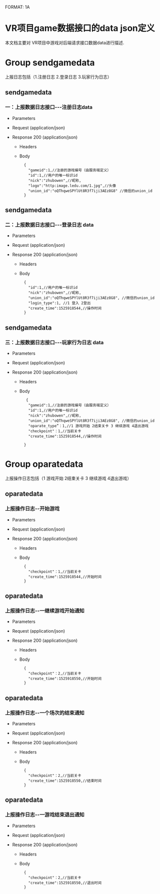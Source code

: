 FORMAT: 1A

# VR项目game数据接口的data json定义
本文档主要对 VR项目中游戏对后端请求接口数据data进行描述.


# Group sendgamedata
上报日志包括（1.注册日志 2.登录日志 3.玩家行为日志）	
## sendgamedata 

### 一：上报数据日志接口---注册日志data
   
+ Parameters
	
+ Request (application/json)
  
+ Response 200 (application/json)

    + Headers
	
    + Body

            {
              "gameid":1,//注册的游戏编号（由服务端定义）
			  "id":1,//用户的唯一标识id
			  "nick":"zhubowen",//昵称,
			  "logo":"http:image.ledu.com/1.jpg",//头像
			  "union_id":"oQThqweSPYlUt8R3f7iji3AEz8G8" //微信的union_id
            }
			
## sendgamedata 

### 二：上报数据日志接口---登录日志 data
   
+ Parameters
	
+ Request (application/json)
  
+ Response 200 (application/json)

    + Headers
	
    + Body

            {
			  "id":1,//用户的唯一标识id
			  "nick":"zhubowen",//昵称,
			  "union_id":"oQThqweSPYlUt8R3f7iji3AEz8G8", //微信的union_id
			  "login_type":1, //1 登入 2登出
			  "create_time":1525918544,//操作时间
            }

## sendgamedata 

### 三：上报数据日志接口---玩家行为日志 data
   
+ Parameters
	
+ Request (application/json)
  
+ Response 200 (application/json)

    + Headers
	
    + Body

             {
              "gameid":1,//注册的游戏编号（由服务端定义）
			  "id":1,//用户的唯一标识id
			  "nick":"zhubowen",//昵称,
			  "union_id":"oQThqweSPYlUt8R3f7iji3AEz8G8", //微信的union_id
			  "oparate_type”：1,//1 游戏开始 2结束关卡 3 继续游戏 4退出游戏
			  "checkpoint"：1,//当前关卡
			  "create_time":1525918544,//操作时间

            }
			
			
			
# Group oparatedata
上报操作日志包括（1 游戏开始 2结束关卡 3 继续游戏 4退出游戏）
		
## oparatedata 

### 上报操作日志--开始游戏
   
+ Parameters
	
+ Request (application/json)
  
+ Response 200 (application/json)

    + Headers
	
    + Body

            {
              "checkpoint"：1,//当前关卡
	          "create_time":1525918544,//开始时间
            }
			
			
## oparatedata 

### 上报操作日志--一继续游戏开始通知
   
+ Parameters
	
+ Request (application/json)
  
+ Response 200 (application/json)

    + Headers
	
    + Body

            {
              "checkpoint"：2,//当前关卡
	          "create_time":1525918550,//开始时间
            }
			
## oparatedata 

### 上报操作日志--一个场次的结束通知
   
+ Parameters
	
+ Request (application/json)
  
+ Response 200 (application/json)

    + Headers
	
    + Body

            {
              "checkpoint"：2,//当前关卡
	          "create_time":1525918550,//结束时间
            }

## oparatedata 

### 上报操作日志--一游戏结束退出通知
   
+ Parameters
	
+ Request (application/json)
  
+ Response 200 (application/json)

    + Headers
	
    + Body

            {
              "checkpoint"：2,//当前关卡
	          "create_time":1525918550,//退出时间
            }


